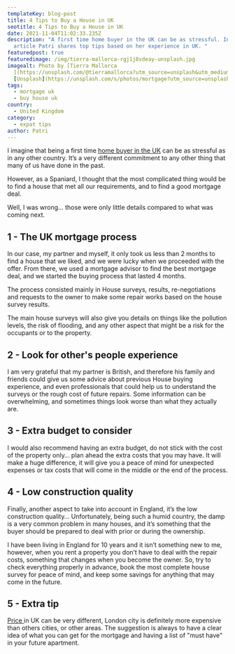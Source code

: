 ```yaml
---
templateKey: blog-post
title: 4 Tips to Buy a House in UK
seotitle: 4 Tips to Buy a House in UK
date: 2021-11-04T11:02:33.235Z
description: "A first time home buyer in the UK can be as stressful. In this
  article Patri shares top tips based on her experience in UK. "
featuredpost: true
featuredimage: /img/tierra-mallorca-rgj1j8sdeay-unsplash.jpg
imagealt: Photo by [Tierra Mallorca
  ](https://unsplash.com/@tierramallorca?utm_source=unsplash&utm_medium=referral&utm_content=creditCopyText)on
  [Unsplash](https://unsplash.com/s/photos/mortgage?utm_source=unsplash&utm_medium=referral&utm_content=creditCopyText)
tags:
  - mortgage uk
  - buy house uk
country:
  - United Kingdom
category:
  - expat tips
author: Patri
---
```

I imagine that being a first time [home buyer in the UK](https://www.thexpatmagazine.com/blog/2020-05-23-can-an-expat-get-a-uk-mortgage) can be as stressful as in any other country. It’s a very different commitment to any other thing that many of us have done in the past.

However, as a Spaniard, I thought that the most complicated thing would be to find a house that met all our requirements, and to find a good mortgage deal.

Well, I was wrong… those were only little details compared to what was coming next.

## 1 - The UK mortgage process

In our case, my partner and myself, it only took us less than 2 months to find a house that we liked, and we were lucky when we proceeded with the offer. From there, we used a mortgage advisor to find the best mortgage deal, and we started the buying process that lasted 4 months.

The process consisted mainly in House surveys, results, re-negotiations and requests to the owner to make some repair works based on the house survey results.

The main house surveys will also give you details on things like the pollution levels, the risk of flooding, and any other aspect that might be a risk for the occupants or to the property.

## 2 - Look for other's people experience

I am very grateful that my partner is British, and therefore his family and friends could give us some advice about previous House buying experience, and even professionals that could help us to understand the surveys or the rough cost of future repairs. Some information can be overwhelming, and sometimes things look worse than what they actually are.

## 3 - Extra budget to consider

I would also recommend having an extra budget, do not stick with the cost of the property only… plan ahead the extra costs that you may have. It will make a huge difference, it will give you a peace of mind for unexpected expenses or tax costs that will come in the middle or the end of the process.

## 4 - Low construction quality

Finally, another aspect to take into account in England, it’s the low construction quality… Unfortunately, being such a humid country, the damp is a very common problem in many houses, and it’s something that the buyer should be prepared to deal with prior or during the ownership.

I have been living in England for 10 years and it isn’t something new to me, however, when you rent a property you don’t have to deal with the repair costs, something that changes when you become the owner. So, try to check everything properly in advance, book the most complete house survey for peace of mind, and keep some savings for anything that may come in the future.

## 5 - Extra tip

[Price ](https://www.statista.com/statistics/899300/cost-of-apartments-in-the-united-kingdom/)in UK can be very different, London city is definitely more expensive than others cities, or other areas. The suggestion is always to have a clear idea of what you can get for the mortgage and having a list of "must have" in your future apartment.